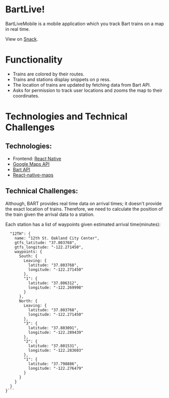 # BartLive!

BartLiveMobile is a mobile application which you track Bart trains on a map in real time. 

View on [Snack](https://snack.expo.io/@onureker/587be4). 


# Functionality

- Trains are colored by their routes.
- Trains and stations display snippets on p ress.
- The location of trains are updated by fetching data from Bart API.
- Asks for permission to track user locations and zooms the map to their coordinates.


# Technologies and Technical Challenges

## Technologies:

- Frontend: [React Native](https://facebook.github.io/react-native/)
- [Google Maps API](https://developers.google.com/maps/documentation/)
- [Bart API](https://api.bart.gov/docs/overview/index.aspx)
- [React-native-maps](https://github.com/react-native-community/react-native-maps)

## Technical Challenges:

Although, BART provides real time data on arrival times; it doesn't provide the exact location of trains. Therefore, we need to calculate the position of the train given the arrival data to a station. 

Each station has a list of waypoints given estimated arrival time(minutes):

```{
  "12TH": {
    name: "12th St. Oakland City Center",
    gtfs_latitude: "37.803768",
    gtfs_longitude: "-122.271450",
    waypoints: {
      South: {
        Leaving: {
          latitude: "37.803768",
          longitude: "-122.271450"
        },
        "1": {
          latitude: "37.806312",
          longitude: "-122.269998"
        }
      },
      North: {
        Leaving: {
          latitude: "37.803768",
          longitude: "-122.271450"
        },
        "3": {
          latitude: "37.803091",
          longitude: "-122.289439"
        },
        "2": {
          latitude: "37.801531",
          longitude: "-122.283603"
        },
        "1": {
          latitude: "37.798886",
          longitude: "-122.276479"
        }
      }
    }
  }
}```